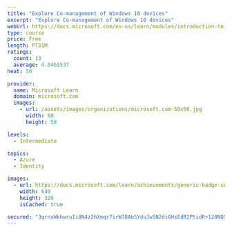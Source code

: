 ```yaml
---
title: "Explore Co-management of Windows 10 devices"
excerpt: "Explore Co-management of Windows 10 devices"
webUrl: https://docs.microsoft.com/en-us/learn/modules/introduction-to-co-management-of-windows-10-devices/
type: course
price: Free
length: PT31M
ratings:
  count: 13
  average: 4.8461537
heat: 50

provider:
  name: Microsoft Learn
  domain: microsoft.com
  images:
    - url: /assets/images/organizations/microsoft.com-50x50.jpg
      width: 50
      height: 50

levels:
  - Intermediate

topics:
  - Azure
  - Identity

images:
  - url: https://docs.microsoft.com/learn/achievements/generic-badge-social.png
    width: 640
    height: 320
    isCached: true

secured: "3qrnxWkhwruIi8N4z2hXmqr7irW78AbSYduJw5N2diGHsEdR2PtidR+120NQ5hRdxywJAMTx8W5Gu/JSWY1rZHiHMr6PpSKkk65qaZxKl4gvJlwbGOZc6DxVOVwYEQfIyD29iG0uZl74He3+PdPpkyVydMJD7JJNtNlRTTk7izlktTQvOdH8BSB6SuBwkahLbjjiN+yNiWdHKF4arMm0D+jwIPmvYbjE0rLiiC9LQpGdX4fEEYt2eP0WWH34DPdU7uUh1M9OsKo9KSBstcEK8LbgN2uJfjcUBKgh+2LCpSAx4Q+MxdM4b14vzEr/N35u2OzMoGsyTM1jptxzKZanlNYmllZNf0gYInJ1Wq4y/aGFSI1tSkSddNLyo19fa42uop/jjZKR6BUxRPi82jSIui2LNK++u5PON+PTe04XC40=;1X3KuvKv3bQTTnJlbESBFw=="
---
```


